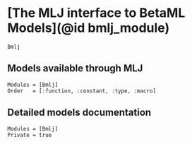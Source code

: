 # [The MLJ interface to BetaML Models](@id bmlj_module)

```@docs
Bmlj

```
## Models available through MLJ

```@index
Modules = [Bmlj]
Order   = [:function, :constant, :type, :macro]
```
## Detailed models documentation

```@autodocs
Modules = [Bmlj]
Private = true
```
